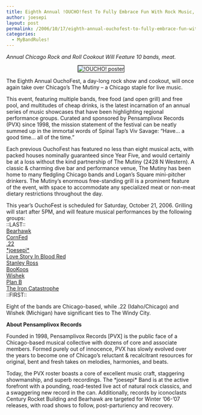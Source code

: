 ```yaml
---
title: Eighth Annual !OUCHO!fest To Fully Embrace Fun With Rock Music, Human-Sized Grill
author: joesepi
layout: post
permalink: /2006/10/17/eighth-annual-ouchofest-to-fully-embrace-fun-with-rock-music-human-sized-grill/
categories:
  - MyBandRules!
---
```

*Annual Chicago Rock and Roll Cookout Will Feature 10 bands, meat.*

<p align="center">
  <img title="!OUCHO! poster" alt="!OUCHO! poster" style="border: 1px solid #000000" src="http://pensamplivox.com/oucho/oucho08_poster.jpg" />
</p>

The Eighth Annual OuchoFest, a day-long rock show and cookout, will once again take over Chicago’s The Mutiny &#8211; a Chicago staple for live music.

This event, featuring multiple bands, free food (and open grill) and free pool, and multitudes of cheap drinks, is the latest incarnation of an annual series of music showcases that have been highlighting regional performance groups. Curated and sponsored by Pensamplivox Records (PVX) since 1998, the mission statement of the festival can be neatly summed up in the immortal words of Spinal Tap’s Viv Savage: &#8220;Have&#8230; a good time&#8230; all of the time.&#8221;

Each previous OuchoFest has featured no less than eight musical acts, with packed houses nominally guaranteed since Year Five, and would certainly be at a loss without the kind partnership of The Mutiny (2428 N Western). A classic &#038; charming dive bar and performance venue, The Mutiny has been home to many fledgling Chicago bands and Logan’s Square mini-pitcher drinkers. The Mutiny’s enormous free-standing grill is a prominent feature of the event, with space to accommodate any specialized meat or non-meat dietary restrictions throughout the day.

This year’s OuchoFest is scheduled for Saturday, October 21, 2006. Grilling will start after 5PM, and will feature musical performances by the following groups:  
::LAST::  
[Bearhawk][1]  
[CornFed][2]  
[.22][3]  
[\*joesepi\*][4]  
[Love Story In Blood Red][5]  
[Stanley Ross][6]  
[BooKoos][7]  
[Wishek][8]  
[Plan B][9]  
[The Iron Catastrophe][10]  
::FIRST::

Eight of the bands are Chicago-based, while .22 (Idaho/Chicago) and Wishek (Michigan) have significant ties to The Windy City.

**About Pensamplivox Records**

Founded in 1998, Pensamplivox Records [PVX] is the public face of a Chicago-based musical collective with dozens of core and associate members. Formed purely out of innocence, PVX has slowly evolved over the years to become one of Chicago’s reluctant &#038; recalcitrant resources for original, bent and fresh takes on melodies, harmonies, and beats.

Today, the PVX roster boasts a core of excellent music craft, staggering showmanship, and superb recordings. The \*joesepi\* Band is at the active forefront with a pounding, road-tested live act of natural rock classics, and a swaggering new record in the can. Additionally, records by iconoclasts Century Rocket Building and Bearhawk are targeted for Winter ’06-’07 releases, with road shows to follow, post-parturiency and recovery.

 [1]: http://www.pensamplivox.com/bearhawk
 [2]: http://www.freemarvin.com
 [3]: http://www.myspace.com/rockband22
 [4]: http://www.joesepi.com
 [5]: http://www.myspace.com/lovestoryinbloodred
 [6]: http://www.myspace.com/stanleyross
 [7]: http://www.scrabble-assoc.com/cgi-bin/wotd.pl?date=20060409&#038;dict=ospd4
 [8]: http://myspace.com/wishek
 [9]: http://myspace.com/planband
 [10]: http://en.wikipedia.org/wiki/Iron_catastrophe